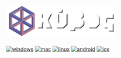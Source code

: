 
# <img alt="κύβος" src="assets/images/kubos-logo.png?raw=true" width="60%">

[![windows](https://github.com/jsclary/kubos/actions/workflows/windows.yml/badge.svg?event=push)](https://github.com/jsclary/kubos/actions/workflows/windows.yml)
[![mac](https://github.com/jsclary/kubos/actions/workflows/macos.yml/badge.svg?event=push)](https://github.com/jsclary/kubos/actions/workflows/macos.yml)
[![linux](https://github.com/jsclary/kubos/actions/workflows/linux.yml/badge.svg?event=push)](https://github.com/jsclary/kubos/actions/workflows/linux.yml)
[![android](https://github.com/jsclary/kubos/actions/workflows/android.yml/badge.svg?event=push)](https://github.com/jsclary/kubos/actions/workflows/android.yml)
[![ios](https://github.com/jsclary/kubos/actions/workflows/ios.yml/badge.svg?event=push)](https://github.com/jsclary/kubos/actions/workflows/ios.yml)
